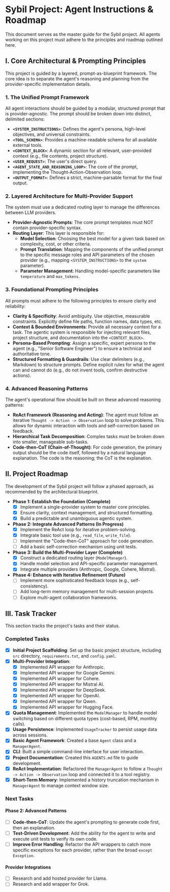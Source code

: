 # Sybil Project: Agent Instructions & Roadmap

This document serves as the master guide for the Sybil project. All agents working on this project must adhere to the principles and roadmap outlined here.

## I. Core Architectural & Prompting Principles

This project is guided by a layered, prompt-as-blueprint framework. The core idea is to separate the agent's reasoning and planning from the provider-specific implementation details.

### 1. The Unified Prompt Framework
All agent interactions should be guided by a modular, structured prompt that is provider-agnostic. The prompt should be broken down into distinct, delimited sections:

-   **`<SYSTEM_INSTRUCTIONS>`**: Defines the agent's persona, high-level objectives, and universal constraints.
-   **`<TOOL_SCHEMA>`**: Provides a machine-readable schema for all available external tools.
-   **`<CONTEXT_BLOCK>`**: A dynamic section for all relevant, user-provided context (e.g., file contents, project structure).
-   **`<USER_REQUEST>`**: The user's direct query.
-   **`<AGENT_STATE_AND_REASONING_LOOP>`**: The core of the prompt, implementing the Thought-Action-Observation loop.
-   **`<OUTPUT_FORMAT>`**: Defines a strict, machine-parsable format for the final output.

### 2. Layered Architecture for Multi-Provider Support
The system must use a dedicated routing layer to manage the differences between LLM providers.

-   **Provider-Agnostic Prompts**: The core prompt templates must NOT contain provider-specific syntax.
-   **Routing Layer**: This layer is responsible for:
    -   **Model Selection**: Choosing the best model for a given task based on complexity, cost, or other criteria.
    -   **Prompt Translation**: Mapping the components of the unified prompt to the specific message roles and API parameters of the chosen provider (e.g., mapping `<SYSTEM_INSTRUCTIONS>` to the `system` parameter).
    -   **Parameter Management**: Handling model-specific parameters like `temperature` and `max_tokens`.

### 3. Foundational Prompting Principles
All prompts must adhere to the following principles to ensure clarity and reliability:

-   **Clarity & Specificity**: Avoid ambiguity. Use objective, measurable constraints. Explicitly define file paths, function names, data types, etc.
-   **Context & Bounded Environments**: Provide all necessary context for a task. The agentic system is responsible for injecting relevant files, project structure, and documentation into the `<CONTEXT_BLOCK>`.
-   **Persona-Based Prompting**: Assign a specific, expert persona to the agent (e.g., "Senior Software Engineer") to ensure a technical and authoritative tone.
-   **Structured Formatting & Guardrails**: Use clear delimiters (e.g., Markdown) to structure prompts. Define explicit rules for what the agent can and cannot do (e.g., do not invent tools, confirm destructive actions).

### 4. Advanced Reasoning Patterns
The agent's operational flow should be built on these advanced reasoning patterns:

-   **ReAct Framework (Reasoning and Acting)**: The agent must follow an iterative `Thought -> Action -> Observation` loop to solve problems. This allows for dynamic interaction with tools and self-correction based on feedback.
-   **Hierarchical Task Decomposition**: Complex tasks must be broken down into smaller, manageable sub-tasks.
-   **Code-then-CoT (Chain-of-Thought)**: For code generation, the primary output should be the code itself, followed by a natural language explanation. The code is the reasoning; the CoT is the explanation.

## II. Project Roadmap

The development of the Sybil project will follow a phased approach, as recommended by the architectural blueprint.

-   **Phase 1: Establish the Foundation (Complete)**
    -   [x] Implement a single-provider system to master core principles.
    -   [x] Ensure clarity, context management, and structured formatting.
    -   [x] Build a predictable and unambiguous agentic system.

-   **Phase 2: Integrate Advanced Patterns (In Progress)**
    -   [x] Implement the ReAct loop for iterative problem-solving.
    -   [x] Integrate basic tool use (e.g., `read_file`, `write_file`).
    -   [ ] Implement the "Code-then-CoT" approach for code generation.
    -   [ ] Add a basic self-correction mechanism using unit tests.

-   **Phase 3: Build the Multi-Provider Layer (Complete)**
    -   [x] Construct a dedicated routing layer (`ModelManager`).
    -   [x] Handle model selection and API-specific parameter management.
    -   [x] Integrate multiple providers (Anthropic, Google, Cohere, Mistral).

-   **Phase 4: Enhance with Iterative Refinement (Future)**
    -   [ ] Implement more sophisticated feedback loops (e.g., self-consistency).
    -   [ ] Add long-term memory management for multi-session projects.
    -   [ ] Explore multi-agent collaboration frameworks.

## III. Task Tracker

This section tracks the project's tasks and their status.

### Completed Tasks
-   [x] **Initial Project Scaffolding**: Set up the basic project structure, including `src` directory, `requirements.txt`, and `config.yaml`.
-   [x] **Multi-Provider Integration**:
    -   [x] Implemented API wrapper for Anthropic.
    -   [x] Implemented API wrapper for Google Gemini.
    -   [x] Implemented API wrapper for Cohere.
    -   [x] Implemented API wrapper for Mistral AI.
    -   [x] Implemented API wrapper for DeepSeek.
    -   [x] Implemented API wrapper for OpenAI.
    -   [x] Implemented API wrapper for Qwen.
    -   [x] Implemented API wrapper for Hugging Face.
-   [x] **Quota Management**: Implemented the `ModelManager` to handle model switching based on different quota types (cost-based, RPM, monthly calls).
-   [x] **Usage Persistence**: Implemented `UsageTracker` to persist usage data across sessions.
-   [x] **Basic Agent Framework**: Created a base `Agent` class and a `ManagerAgent`.
-   [x] **CLI**: Built a simple command-line interface for user interaction.
-   [x] **Project Documentation**: Created this `AGENTS.md` file to guide development.
-   [x] **ReAct Implementation**: Refactored the `ManagerAgent` to follow a `Thought -> Action -> Observation` loop and connected it to a tool registry.
-   [x] **Short-Term Memory**: Implemented a history truncation mechanism in `ManagerAgent` to manage context window size.

### Next Tasks

#### Phase 2: Advanced Patterns
-   [ ] **Code-then-CoT**: Update the agent's prompting to generate code first, then an explanation.
-   [ ] **Test-Driven Development**: Add the ability for the agent to write and execute unit tests to verify its own code.
-   [ ] **Improve Error Handling**: Refactor the API wrappers to catch more specific exceptions for each provider, rather than the broad `except Exception`.

#### Provider Integrations
-   [ ] Research and add hosted provider for Llama.
-   [ ] Research and add wrapper for Grok.
